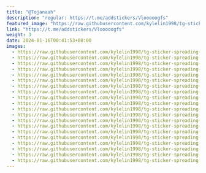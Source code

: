 ```yaml
---
title: "@Tojanaah"
description: "regular: https://t.me/addstickers/Vlooooogfs"
featured_image: "https://raw.githubusercontent.com/kylelin1998/tg-sticker-spreading-worldwide-images/main/img/0f648997-6754-4d9c-bb84-f3cb33eca40d.jpg"
link: "https://t.me/addstickers/Vlooooogfs"
weight: 3
date: 2024-01-16T00:41:53+08:00
images:
  - https://raw.githubusercontent.com/kylelin1998/tg-sticker-spreading-worldwide-images/main/img/0f648997-6754-4d9c-bb84-f3cb33eca40d.jpg
  - https://raw.githubusercontent.com/kylelin1998/tg-sticker-spreading-worldwide-images/main/img/d5488ed5-9d6a-47d6-b40d-a23d056bec90.jpg
  - https://raw.githubusercontent.com/kylelin1998/tg-sticker-spreading-worldwide-images/main/img/0e32ccaa-0110-4a1a-9cb8-3f8bce16f3bc.jpg
  - https://raw.githubusercontent.com/kylelin1998/tg-sticker-spreading-worldwide-images/main/img/8eb5d019-d896-4e87-bfb9-d6c8c83d04ac.jpg
  - https://raw.githubusercontent.com/kylelin1998/tg-sticker-spreading-worldwide-images/main/img/24eab666-e538-4f3e-8596-74f3b9466377.jpg
  - https://raw.githubusercontent.com/kylelin1998/tg-sticker-spreading-worldwide-images/main/img/26c0b60e-9287-4ae7-b285-da3f4d40cf04.jpg
  - https://raw.githubusercontent.com/kylelin1998/tg-sticker-spreading-worldwide-images/main/img/2612de79-5631-422c-8a69-681efcfe54b1.jpg
  - https://raw.githubusercontent.com/kylelin1998/tg-sticker-spreading-worldwide-images/main/img/5eaee637-4425-4fb9-9684-bbdb0b0bd6ab.jpg
  - https://raw.githubusercontent.com/kylelin1998/tg-sticker-spreading-worldwide-images/main/img/1bf9c20b-9299-437b-97e5-4d3dde6d5a62.jpg
  - https://raw.githubusercontent.com/kylelin1998/tg-sticker-spreading-worldwide-images/main/img/9ce9fe4b-4665-406e-bf8b-6975f5c7d825.jpg
  - https://raw.githubusercontent.com/kylelin1998/tg-sticker-spreading-worldwide-images/main/img/6acb7d2f-ca87-470a-9653-df494b06d8c8.jpg
  - https://raw.githubusercontent.com/kylelin1998/tg-sticker-spreading-worldwide-images/main/img/00e7fccf-150e-4a5d-a24f-1a310226928b.jpg
  - https://raw.githubusercontent.com/kylelin1998/tg-sticker-spreading-worldwide-images/main/img/6cf05f0d-369b-4781-85ab-8cc641785aac.jpg
  - https://raw.githubusercontent.com/kylelin1998/tg-sticker-spreading-worldwide-images/main/img/26641d2e-94da-4d99-8964-2528f3ee4f91.jpg
  - https://raw.githubusercontent.com/kylelin1998/tg-sticker-spreading-worldwide-images/main/img/e138d824-9889-49d4-8efd-a54a808a1e57.jpg
  - https://raw.githubusercontent.com/kylelin1998/tg-sticker-spreading-worldwide-images/main/img/afc75a2d-2939-4e38-8ee9-ea2a068007cb.jpg
  - https://raw.githubusercontent.com/kylelin1998/tg-sticker-spreading-worldwide-images/main/img/210bf2f1-086f-4905-9c84-b7b3ab96b31e.jpg
  - https://raw.githubusercontent.com/kylelin1998/tg-sticker-spreading-worldwide-images/main/img/46d8eed6-1222-4f97-9928-6c4cde9a256c.jpg
  - https://raw.githubusercontent.com/kylelin1998/tg-sticker-spreading-worldwide-images/main/img/3897bc54-c793-4df2-8f45-083be254285a.jpg
  - https://raw.githubusercontent.com/kylelin1998/tg-sticker-spreading-worldwide-images/main/img/c1ddc04b-ab0d-4c06-9ecc-59d4f1143f0b.jpg
---
```

